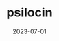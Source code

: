 ---
title: "psilocin"
date: 2023-07-01
hashtag: psilocin
related: psilocybin
type: hashtag
tags:
  - Schedule I
  - psychedelic
  - drug
---
